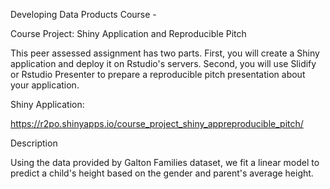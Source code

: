 Developing Data Products Course - 

Course Project: Shiny Application and Reproducible Pitch


This peer assessed assignment has two parts. First, you will create a Shiny application and deploy it on Rstudio's servers. Second, you will use Slidify or Rstudio Presenter to prepare a reproducible pitch presentation about your application.



Shiny Application: 

https://r2po.shinyapps.io/course_project_shiny_appreproducible_pitch/



Description


Using the data provided by Galton Families dataset, we fit a linear model to predict a child's height based on the gender and parent's average height.
